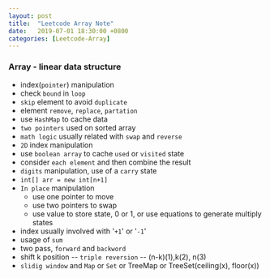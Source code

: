 ```yaml
---
layout: post
title:  "Leetcode Array Note"
date:   2019-07-01 18:30:00 +0800
categories: [Leetcode-Array]
---
```

### Array - linear data structure
- index(`pointer`) manipulation
- check `bound` in `loop`
- `skip` element to avoid `duplicate`
- element `remove`, `replace`, `partation`
- use `HashMap` to cache data
- `two pointers` used on sorted array
- `math logic` usually related with `swap` and `reverse`
- `2D` index manipulation
- use `boolean array` to cache `used` or `visited` state
- consider `each element` and then combine the result
- `digits` manipulation, use of a `carry` state
- `int[] arr = new int[n+1]`
- `In place` manipulation
    - use one pointer to move
    - use two pointers to swap
    - use value to store state, 0 or 1, or use equations to generate multiply states
- index usually involved with '`+1`' or '`-1`'
- usage of `sum`
- two pass, `forward` and `backword`
- shift k position -- `triple reversion` -- (n-k)(1),k(2), n(3)
- `slidig window` and `Map` or `Set` or TreeMap or TreeSet(ceiling(x), floor(x))


